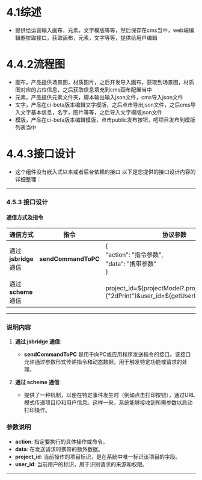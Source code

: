 # 4.1综述
- 提供给运营输入画布，元素，文字模版等等，然后保存在cms当中，web端编辑器拉取接口，获取画布，元素，文字等等，提供给用户编辑
# 4.4.2流程图
- 画布，产品提供场景图，材质图片，之后开发导入画布，获取到场景图，材质图对应的占位信息，之后获取信息填充到cms画布配置当中
- 元素，产品提供元素文件夹，脚本输出输入json文件，cms导入json文件
- 文字，产品在ci-beta版本编辑文字模版，之后点击导出json文件，之后cms导入文字基本信息，名字，图片等等，之后导入文字模版json文件
- 模版，产品在ci-beta版本编辑模版，点击public发布按钮，吧项目发布到模版列表当中

# 4.4.3接口设计
- 这个组件没有嵌入式以来或者后台依赖的接口
以下是您提供的接口设计内容的详细整理：

---

### 4.5.3 接口设计

#### 通信方式及指令

| 通信方式                | 指令                          | 协议参数                                                   | 说明                                                        |
|-------------------------|-------------------------------|-----------------------------------------------------------|-------------------------------------------------------------|
| 通过 **jsbridge** 通信 | **sendCommandToPC**          | {<br> "action": "指令参数",<br> "data": "携带参数"<br>} | 通过跨端指令格式，发送数据，接入（例如：pc: anker_msg; app: flutter_inappwebview） |
| 通过 **scheme** 通信   |                               | project_id=${projectModel?.project_id}&source={"2dPrint"}&user_id=${getUserInfo()!.user_id} | 在浏览器的2d编辑器点击打印时，唤起PC打印进行打印                       |

---

### 说明内容

1. **通过 jsbridge 通信**:
   - **sendCommandToPC** 是用于向PC或应用程序发送指令的接口。该接口允许通过参数形式传递指令和动态数据，用于触发特定功能或请求的处理。

2. **通过 scheme 通信**:
   - 提供了一种机制，以便在特定事件发生时（例如点击打印按钮），通过URL模式传递项目ID和用户信息。这样一来，系统能够接收到所需参数以启动打印操作。

### 参数说明

- **action**: 指定要执行的具体操作或命令。
- **data**: 在发送请求时携带的额外数据。
- **project_id**: 当前操作的项目标识，是在系统中唯一标识该项目的字段。
- **user_id**: 当前用户的标识，用于识别请求的来源和权限。

---


